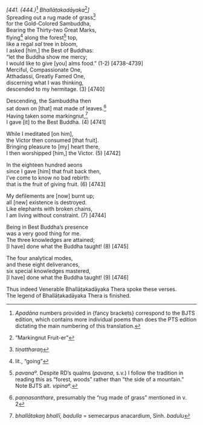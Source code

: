 *\[441. {444.}*[^1] *Bhallāṭakadāyaka*[^2]*\]*  
Spreading out a rug made of grass[^3]  
for the Gold-Colored Sambuddha,  
Bearing the Thirty-two Great Marks,  
flying[^4] along the forest[^5] top,  
like a regal *sal* tree in bloom,  
I asked \[him,\] the Best of Buddhas:  
“let the Buddha show me mercy;  
I would like to give \[you\] alms food.” (1-2) \[4738-4739\]  
Merciful, Compassionate One,  
Atthadassi, Greatly Famed One,  
discerning what I was thinking,  
descended to my hermitage. (3) \[4740\]

Descending, the Sambuddha then  
sat down on \[that\] mat made of leaves.[^6]  
Having taken some markingnut,[^7]  
I gave \[it\] to the Best Buddha. (4) \[4741\]

While I meditated \[on him\],  
the Victor then consumed \[that fruit\].  
Bringing pleasure to \[my\] heart there,  
I then worshipped \[him,\] the Victor. (5) \[4742\]

In the eighteen hundred aeons  
since I gave \[him\] that fruit back then,  
I’ve come to know no bad rebirth:  
that is the fruit of giving fruit. (6) \[4743\]

My defilements are \[now\] burnt up;  
all \[new\] existence is destroyed.  
Like elephants with broken chains,  
I am living without constraint. (7) \[4744\]

Being in Best Buddha’s presence  
was a very good thing for me.  
The three knowledges are attained;  
\[I have\] done what the Buddha taught! (8) \[4745\]

The four analytical modes,  
and these eight deliverances,  
six special knowledges mastered,  
\[I have\] done what the Buddha taught! (9) \[4746\]

Thus indeed Venerable Bhallāṭakadāyaka Thera spoke these verses.  
The legend of Bhallāṭakadāyaka Thera is finished.

[^1]: *Apadāna* numbers provided in {fancy brackets} correspond to the
    BJTS edition, which contains more individual poems than does the PTS
    edition dictating the main numbering of this translation.

[^2]: “Markingnut Fruit-er”

[^3]: *tiṇattharaŋ*

[^4]: lit., “going”

[^5]: *pavanaº.* Despite RD’s qualms (*pavana*, s.v.) I follow the
    tradition in reading this as “forest, woods” rather than “the side
    of a mountain.” Note BJTS alt. *vipinaº.*

[^6]: *paṇṇasanthare*, presumably the “rug made of grass” mentioned in
    v. 2

[^7]: *bhallātakaŋ bhallī, badulla* = semecarpus anacardium, Sinh.
    *badulu*
